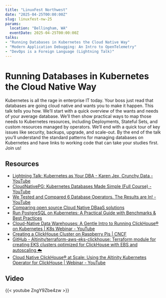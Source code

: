 ```yaml
---
title: "LinuxFest Northwest"
date: "2025-04-25T00:00:00Z"
slug: linuxfest-nw-25
params:
  location: "Bellingham, WA"
  eventDate: 2025-04-25T00:00:00Z
talks:
- "Running Databases in Kubernetes the Cloud Native Way"
- "Modern Application Debugging: An Intro to OpenTelemetry"
- "DevOps is a Foreign Language (Lightning Talk)"
---
```


# Running Databases in Kubernetes the Cloud Native Way

Kubernetes is all the rage in enterprise IT today. Your boss just read that databases are going cloud native and wants you to make it happen. This talk tells you how. We’ll start with a quick overview of the wants and needs of your average database. We’ll then show practical ways to map those needs to Kubernetes resources, including Deployments, Stateful Sets, and custom resources managed by operators. We’ll end with a quick tour of key issues like security, backups, upgrade, and scale-out. By the end of the talk you’ll understand the standard patterns for managing databases on Kubernetes and have links to working code that can take your studies first. Join us!

## Resources
- [Lightning Talk: Kubernetes as Your DBA - Karen Jex, Crunchy Data - YouTube](https://www.youtube.com/watch?v=TDZUNRIhDAg&list=PLHgdNuGxrJt3uw0UPri3LLcBhfaaENDZ6&index=7)
- [CloudNativePG: Kubernetes Databases Made Simple (Full Course) - YouTube](https://www.youtube.com/watch?v=g59ki9z2SO8)
- [We Tested and Compared 6 Database Operators. The Results are In! - YouTube](https://www.youtube.com/watch?v=l33pcnQ4cUQ)
- [Comparing open source Cloud Native DBaaS solutions](https://spron-in.cdn.ampproject.org/c/s/spron.in/blog/tpost/gixb8cuo41-comparing-open-source-cloud-native-dbaas?amp=true)
- [Run PostgreSQL on Kubernetes: A Practical Guide with Benchmarks & Best Practices](https://www.percona.com/blog/run-postgresql-on-kubernetes-a-practical-guide-with-benchmarks-best-practices/)
- [Cloud-Native Data Warehouses: A Gentle Intro to Running ClickHouse® on Kubernetes \| K8s Webinar - YouTube](https://www.youtube.com/watch?v=OK-xF0cm0ZE)
- [Creating a ClickHouse Cluster on Raspberry Pis \| CNCF](https://www.cncf.io/blog/2025/04/18/creating-a-clickhouse-cluster-on-raspberry-pis/)
- [GitHub - Altinity/terraform-aws-eks-clickhouse: Terraform module for creating EKS clusters optimized for ClickHouse with EBS and autoscaling ☁️](https://github.com/Altinity/terraform-aws-eks-clickhouse)
- [Cloud Native ClickHouse® at Scale: Using the Altinity Kubernetes Operator for ClickHouse \| Webinar - YouTube](https://www.youtube.com/watch?v=sjeL_YC_n6A&t=762s)

## Video
{{< youtube ZngY9Zbe4zw >}}


